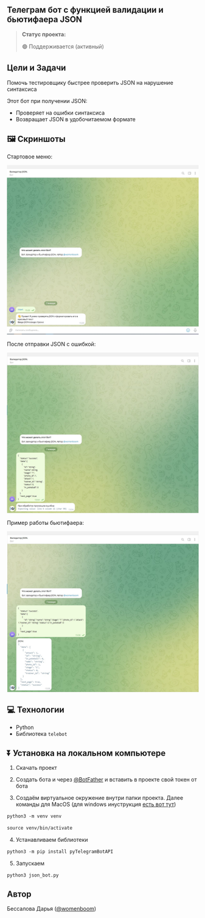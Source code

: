 <h2>Телеграм бот с функцией валидации и бьютифаера JSON</h2>

> **Статус проекта:**
>
> 🟢 Поддерживается (активный) 

## Цели и Задачи
Помочь тестировщику быстрее проверить JSON на нарушение синтаксиса

Этот бот при получении JSON:
* Проверяет на ошибки синтаксиса
* Возвращает JSON в удобочитаемом формате

## 🖼 Скриншоты

Стартовое меню:

![image](https://raw.githubusercontent.com/QADarya/tg_json/refs/heads/main/bot_start.jpg)

После отправки JSON c ошибкой:

![image](https://raw.githubusercontent.com/QADarya/tg_json/refs/heads/main/error.jpg)

Пример работы бьютифаера:

![image](https://raw.githubusercontent.com/QADarya/tg_json/refs/heads/main/bot.jpg)


## 💻 Технологии

* Python
* Библиотека `telebot`

## ⏬ Установка на локальном компьютере

1. Скачать проект
   
2. Создать бота и через [@BotFather](https://t.me/BotFather) и вставить в проекте свой токен от бота

3. Создаём виртуальное окружение внутри папки проекта.
Далее команды для MacOS (для windows инуструкция [есть вот тут](https://realpython.com/python-virtual-environments-a-primer/#create-it))

``` markdown
python3 -m venv venv
```

``` markdown
source venv/bin/activate
```
4. Устанавливаем библиотеки

``` markdown
python3 -m pip install pyTelegramBotAPI
```


5. Запускаем
``` markdown
python3 json_bot.py
```

## Автор

Бессалова Дарья ([@womenboom](https://t.me/Womenboom))
